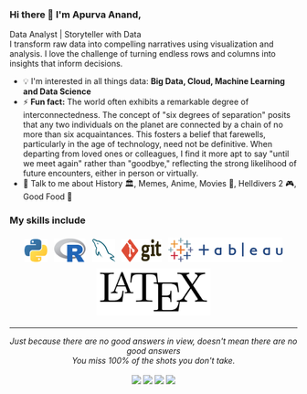 ### Hi there 👋 I'm Apurva Anand,
Data Analyst | Storyteller with Data<br>
I transform raw data into compelling narratives using visualization and analysis.   I love the challenge of turning endless rows and columns into insights that inform decisions.


-  :bulb: I'm interested in all things data: **Big Data, Cloud, Machine Learning and Data Science**
- ⚡ **Fun fact:** The world often exhibits a remarkable degree of interconnectedness. The concept of "six degrees of separation" posits that any two individuals on the planet are connected by a chain of no more than six acquaintances.  This fosters a belief that farewells, particularly in the age of technology, need not be definitive. When departing from loved ones or colleagues, I find it more apt to say "until we meet again" rather than "goodbye," reflecting the strong likelihood of future encounters, either in person or virtually.
- 💬 Talk to me about History 🏛️, Memes, Anime, Movies 🎥, Helldivers 2 🎮, Good Food 🥘

### My skills include

<p align="center">
	<img title="Python" alt="Python" src="assets\python.svg" width="40" height="40" style="vertical-align:down; margin:4px"/>
	<img title="R" alt="RLang" src="assets\r-lang.svg" width="55" style="vertical-align:down; margin:4px"/>
	<img title="MySQL" alt="MySQL" src="assets/mysql.svg" width="40" height="40" style="vertical-align:down; margin:4px"/>
	<img title="Git" alt="Git" src="assets\git.svg" width="70" height="40" style="vertical-align:down; margin:4px"/>	
	<img title="Tableau" alt="Tableau" src="assets\tableau.svg" width="200" style="vertical-align:down; margin:4px"/>
	<img title="Latex" alt="Latex" src="assets\LaTeX_logo.svg" width="200" style="vertical-align:down; margin:4px"/>
</p>

<!--
**Apurva-A/Apurva-A** is a ✨ _special_ ✨ repository because its `README.md` (this file) appears on your GitHub profile.

Here are some ideas to get you started:

- 🔭 I’m currently working on ...
- 🌱 I’m currently learning ...
- 👯 I’m looking to collaborate on ...
- 🤔 I’m looking for help with ...
- 💬 Ask me about ...
- 📫 How to reach me: ...
- 😄 Pronouns: ...
- ⚡ Fun fact: ...
-->
<hr>
<p align="center">
   <i>Just because there are no good answers in view, doesn't mean there are no good answers</i>
   <br>
   <i>You miss 100% of the shots you don't take.</i>
   <br>
<br>
<a target="_blank" href="https://apurvaanand.com/"><img src="https://img.shields.io/badge/-WEB-FF4088?style=for-the-badge&logo=Hugo&logoColor=white"></img></a>	
<a target="_blank" href="https://www.linkedin.com/in/apurva-a/"><img src="https://img.shields.io/badge/-LinkedIn-0077B5?style=for-the-badge&logo=Linkedin&logoColor=white"></img></a>
<a target="_blank" href="mailto:apurva.anand2000@outlook.com"><img src="https://img.shields.io/badge/-Gmail-D14836?style=for-the-badge&logo=Gmail&logoColor=white"></img></a>
<a target="_blank" href="https://public.tableau.com/app/profile/"><img src="https://img.shields.io/badge/-Tableau-E97627?style=for-the-badge&logo=Tableau&logoColor=white"></img></a>

<br>
</p>       
